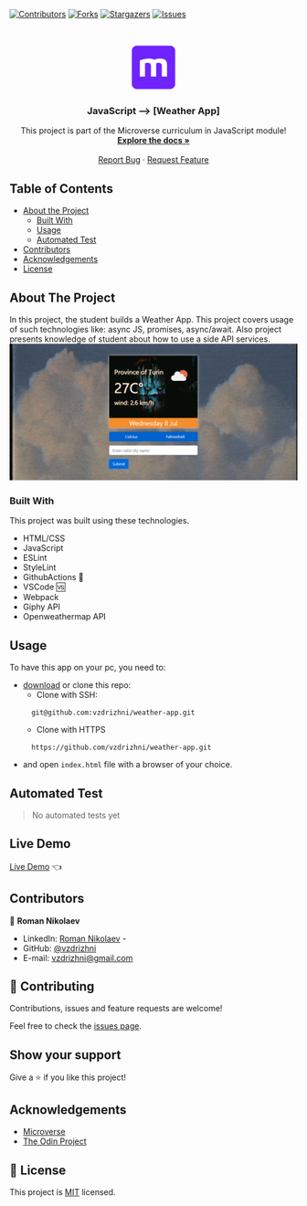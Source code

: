 <!--
*** Thanks for checking out this README Template. If you have a suggestion that would
*** make this better, please fork the repo and create a pull request or simply open
*** an issue with the tag "enhancement".
*** Thanks again! Now go create something AMAZING! :D
-->

<!-- PROJECT SHIELDS -->
<!--
*** I'm using markdown "reference style" links for readability.
*** Reference links are enclosed in brackets [ ] instead of parentheses ( ).
*** See the bottom of this document for the declaration of the reference variables
*** for contributors-url, forks-url, etc. This is an optional, concise syntax you may use.
*** https://www.markdownguide.org/basic-syntax/#reference-style-links
-->
[![Contributors][contributors-shield]][contributors-url]
[![Forks][forks-shield]][forks-url]
[![Stargazers][stars-shield]][stars-url]
[![Issues][issues-shield]][issues-url]


<!-- PROJECT LOGO -->
<br />
<p align="center">
  <a href="https://github.com/vzdrizhni/weather-app">
    <img src="src/assets/images/microverse.png" alt="Logo" width="80" height="80">
  </a>

  <h3 align="center">JavaScript --> [Weather App]</h3>

  <p align="center">
    This project is part of the Microverse curriculum in JavaScript module!
    <br />
    <a href="https://github.com/vzdrizhni/weather-app"><strong>Explore the docs »</strong></a>
    <br />
    <br />
    <a href="https://github.com/vzdrizhni/weather-app/issues">Report Bug</a>
    ·
    <a href="https://github.com/vzdrizhni/weather-app/issues">Request Feature</a>

  </p>
</p>

<!-- TABLE OF CONTENTS -->
## Table of Contents

* [About the Project](#about-the-project)
  * [Built With](#built-with)
  * [Usage](#usage)
  * [Automated Test](#automated-test)
* [Contributors](#contributors)
* [Acknowledgements](#acknowledgements)
* [License](#license)

<!-- ABOUT THE PROJECT -->
## About The Project

In this project, the student builds a Weather App. This project covers usage of such technologies like: async JS, promises, async/await. Also project presents knowledge of student about how to use a side API services.
![screenshot](src/assets/images/screenshot.PNG)

### Built With
This project was built using these technologies.
* HTML/CSS
* JavaScript
* ESLint
* StyleLint
* GithubActions :muscle:
* VSCode :vs:
* Webpack
* Giphy API
* Openweathermap API

<!-- INSTALLATION -->
## Usage

To have this app on your pc, you need to:
* [download](https://github.com/vzdrizhni/weather-app/archive/develop.zip) or clone this repo:
  - Clone with SSH:
  ```
    git@github.com:vzdrizhni/weather-app.git
  ```
  - Clone with HTTPS
  ```
    https://github.com/vzdrizhni/weather-app.git
  ```
- and open ```index.html``` file with a browser of your choice.

## Automated Test
 > No automated tests yet

## Live Demo

[Live Demo](https://raw.githack.com/vzdrizhni/weather-app/feature/basic_setup/dist/index.html) :point_left:

<!-- CONTACT -->
## Contributors

👤 **Roman Nikolaev**

- LinkedIn: [Roman Nikolaev](https://www.linkedin.com/in/roman-nikolaev-65b639197/) -
- GitHub: [@vzdrizhni](https://github.com/vzdrizhni)
- E-mail: vzdrizhni@gmail.com

## :handshake: Contributing

Contributions, issues and feature requests are welcome!

Feel free to check the [issues page](https://github.com/vzdrizhni/weather-app/issues).

## Show your support

Give a :star: if you like this project!


<!-- ACKNOWLEDGEMENTS -->
## Acknowledgements
* [Microverse](https://www.microverse.org/)
* [The Odin Project](https://www.theodinproject.com/)

<!-- MARKDOWN LINKS & IMAGES -->
<!-- https://www.markdownguide.org/basic-syntax/#reference-style-links -->
[contributors-shield]: https://img.shields.io/github/contributors/vzdrizhni/weather-app.svg?style=flat-square
[contributors-url]: https://github.com/vzdrizhni/weather-app/graphs/contributors
[forks-shield]: https://img.shields.io/github/forks/vzdrizhni/weather-app.svg?style=flat-square
[forks-url]: https://github.com/vzdrizhni/weather-app/network/members
[stars-shield]: https://img.shields.io/github/stars/vzdrizhni/weather-app.svg?style=flat-square
[stars-url]: https://github.com/vzdrizhni/weather-app/stargazers
[issues-shield]: https://img.shields.io/github/issues/vzdrizhni/weather-app.svg?style=flat-square
[issues-url]: https://github.com/vzdrizhni/weather-app/issues

## 📝 License

This project is [MIT](https://opensource.org/licenses/MIT) licensed.
